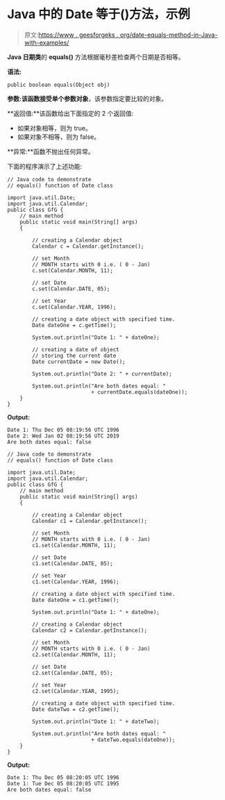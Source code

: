 # Java 中的 Date 等于()方法，示例

> 原文:[https://www . geesforgeks . org/date-equals-method-in-Java-with-examples/](https://www.geeksforgeeks.org/date-equals-method-in-java-with-examples/)

**Java 日期类**的 **equals()** 方法根据毫秒差检查两个日期是否相等。

**语法:**

```
public boolean equals(Object obj)

```

**参数:**该函数接受单个参数**对象**，该参数指定要比较的对象。

**返回值:**该函数给出下面指定的 2 个返回值:

*   如果对象相等，则为 true。
*   如果对象不相等，则为 false。

**异常:**函数不抛出任何异常。

下面的程序演示了上述功能:

```
// Java code to demonstrate
// equals() function of Date class

import java.util.Date;
import java.util.Calendar;
public class GfG {
    // main method
    public static void main(String[] args)
    {

        // creating a Calendar object
        Calendar c = Calendar.getInstance();

        // set Month
        // MONTH starts with 0 i.e. ( 0 - Jan)
        c.set(Calendar.MONTH, 11);

        // set Date
        c.set(Calendar.DATE, 05);

        // set Year
        c.set(Calendar.YEAR, 1996);

        // creating a date object with specified time.
        Date dateOne = c.getTime();

        System.out.println("Date 1: " + dateOne);

        // creating a date of object
        // storing the current date
        Date currentDate = new Date();

        System.out.println("Date 2: " + currentDate);

        System.out.println("Are both dates equal: "
                           + currentDate.equals(dateOne));
    }
}
```

**Output:**

```
Date 1: Thu Dec 05 08:19:56 UTC 1996
Date 2: Wed Jan 02 08:19:56 UTC 2019
Are both dates equal: false

```

```
// Java code to demonstrate
// equals() function of Date class

import java.util.Date;
import java.util.Calendar;
public class GfG {
    // main method
    public static void main(String[] args)
    {

        // creating a Calendar object
        Calendar c1 = Calendar.getInstance();

        // set Month
        // MONTH starts with 0 i.e. ( 0 - Jan)
        c1.set(Calendar.MONTH, 11);

        // set Date
        c1.set(Calendar.DATE, 05);

        // set Year
        c1.set(Calendar.YEAR, 1996);

        // creating a date object with specified time.
        Date dateOne = c1.getTime();

        System.out.println("Date 1: " + dateOne);

        // creating a Calendar object
        Calendar c2 = Calendar.getInstance();

        // set Month
        // MONTH starts with 0 i.e. ( 0 - Jan)
        c2.set(Calendar.MONTH, 11);

        // set Date
        c2.set(Calendar.DATE, 05);

        // set Year
        c2.set(Calendar.YEAR, 1995);

        // creating a date object with specified time.
        Date dateTwo = c2.getTime();

        System.out.println("Date 1: " + dateTwo);

        System.out.println("Are both dates equal: "
                           + dateTwo.equals(dateOne));
    }
}
```

**Output:**

```
Date 1: Thu Dec 05 08:20:05 UTC 1996
Date 1: Tue Dec 05 08:20:05 UTC 1995
Are both dates equal: false

```